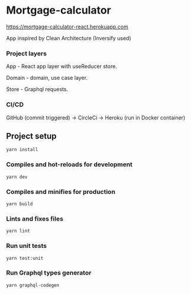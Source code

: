 <h1>Mortgage-calculator</h1>

<a> https://mortgage-calculator-react.herokuapp.com </a>

App inspired by Clean Architecture (Inversify used)

### Project layers

App - React app layer with useReducer store.

Domain - domain, use case layer.

Store - Graphql requests.

### CI/CD

GitHub (commit triggered) -> CircleCi -> Heroku (run in Docker container)

## Project setup
```
yarn install
```

### Compiles and hot-reloads for development
```
yarn dev
```

### Compiles and minifies for production
```
yarn build
```

### Lints and fixes files
```
yarn lint
```

### Run unit tests
```
yarn test:unit
```

### Run Graphql types generator
```
yarn graphql-codegen
```
